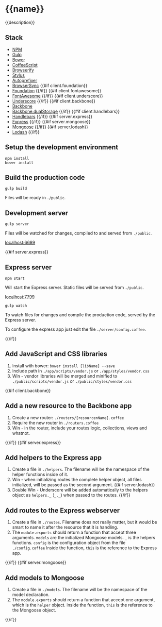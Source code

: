 # {{name}}

{{description}}

## Stack
  - [NPM](https://www.npmjs.org/)
  - [Gulp](http://gulpjs.com/)
  - [Bower](http://bower.io/)
  - [CoffeeScript](http://coffeescript.org/)
  - [Browserify](http://browserify.org/)
  - [Stylus](https://learnboost.github.io/stylus/)
  - [Autoprefixer](https://github.com/postcss/autoprefixer)
  - [BrowserSync](http://www.browsersync.io/)
  {{#if client.foundation}}
  - [Foundation](http://foundation.zurb.com/)
  {{/if}}
  {{#if client.fontawesome}}
  - [FontAwesome](https://fortawesome.github.io/Font-Awesome/icons/)
  {{/if}}
  {{#if client.underscore}}
  - [Underscore](http://underscorejs.org/)
  {{/if}}
  {{#if client.backbone}}
  - [Backbone](http://backbonejs.org/)
  - [Backbone.dualStorage](https://github.com/nilbus/Backbone.dualStorage)
  {{/if}}
  {{#if client.handlebars}}
  - [Handlebars](http://handlebarsjs.com/)
  {{/if}}
  {{#if server.express}}
  - [Express](http://expressjs.com/)
  {{/if}}
  {{#if server.mongoose}}
  - [Mongoose](http://mongoosejs.com/)
  {{/if}}
  {{#if server.lodash}}
  - [Lodash](http://lodash.com/)
  {{/if}}

## Setup the development environment

    npm install
    bower install

## Build the production code

    gulp build

Files will be ready in `./public`.

## Development server

    gulp server

Files will be watched for changes, compiled to and served from `./public`.

[localhost:6699](http://localhost:6699)

{{#if server.express}}
## Express server

    npm start

Will start the Express server. Static files will be served from `./public`.

[localhost:7799](http://localhost7799)

    gulp watch

To watch files for changes and compile the production code, served by the
Express server.

To configure the express app just edit the file `./server/config.coffee`.

{{/if}}
## Add JavaScript and CSS libraries

  1. Install with bower: `bower install [libName] --save`
  2. Include path in `./app/scripts/vendor.js` or `./app/styles/vendor.css`
  3. Win - vendor libraries will be merged and minified to
  `./public/scripts/vendor.js` or `./public/styles/vendor.css`

{{#if client.backbone}}
## Add a new resource to the Backbone app

  1. Create a new router: `./routers/[resourcenName].coffee`
  2. Require the new router in `./routers.coffee`
  3. Win - in the router, include your routes logic, collections, views and
  whatnot.

{{/if}}
{{#if server.express}}
## Add helpers to the Express app

  1. Create a file in `./helpers`. The filename will be the namespace of the
  helper functions inside of it.
  2. Win - when initializing routes the complete helper object, all files
  initialized, will be passed as the second argument.
  {{#if server.lodash}}
  3. Double Win - Underscore will be added automatically to the helpers object
  as `helpers._` (`_._`) when passed to the routes.
  {{/if}}

## Add routes to the Express webserver

  1. Create a file in `./routes`. Filename does not really matter, but it would
  be smart to name it after the resource that it is handling.
  2. The `module.exports` should return a function that accept three arguments.
  `models` are the initialized Mongoose models. `_` is the helpers functions.
  `config` is the  configuration object from the file `./config.coffee`
  Inside the function, `this` is the reference to the Express app.

{{/if}}
{{#if server.mongoose}}
## Add models to Mongoose

  1. Create a file in `./models`. The filename will be the namespace of the
  model declaration.
  2.  The `module.exports` should return a function that accept one argument,
  which is the `helper` object.
  Inside the function, `this` is the reference to the Mongoose object.

{{/if}}
